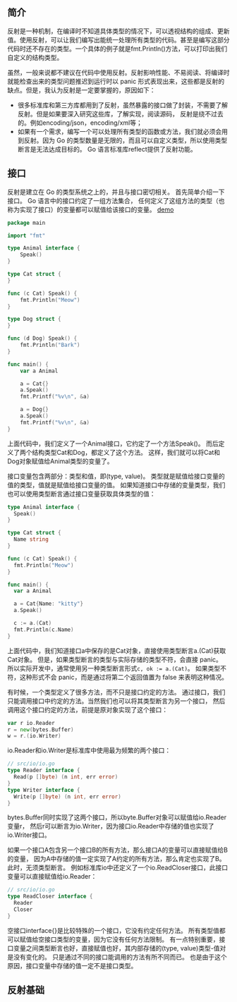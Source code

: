 ## 简介
反射是一种机制，在编译时不知道具体类型的情况下，可以透视结构的组成、更新值。使用反射，可以让我们编写出能统一处理所有类型的代码。甚至是编写这部分代码时还不存在的类型。一个具体的例子就是fmt.Println()方法，可以打印出我们自定义的结构类型。

虽然，一般来说都不建议在代码中使用反射。反射影响性能、不易阅读、将编译时就能检查出来的类型问题推迟到运行时以 panic 形式表现出来，这些都是反射的缺点。但是，我认为反射是一定要掌握的，原因如下：

- 很多标准库和第三方库都用到了反射，虽然暴露的接口做了封装，不需要了解反射。但是如果要深入研究这些库，了解实现，阅读源码， 反射是绕不过去的。例如encoding/json，encoding/xml等；
- 如果有一个需求，编写一个可以处理所有类型的函数或方法，我们就必须会用到反射。因为 Go 的类型数量是无限的，而且可以自定义类型，所以使用类型断言是无法达成目标的。
Go 语言标准库reflect提供了反射功能。

## 接口
反射是建立在 Go 的类型系统之上的，并且与接口密切相关。
首先简单介绍一下接口。
Go 语言中的接口约定了一组方法集合，
任何定义了这组方法的类型（也称为实现了接口）的变量都可以赋值给该接口的变量。
[demo](./interface_demo1/d1.go)
```go
package main

import "fmt"

type Animal interface {
	Speak()
}

type Cat struct {
}

func (c Cat) Speak() {
	fmt.Println("Meow")
}

type Dog struct {
}

func (d Dog) Speak() {
	fmt.Println("Bark")
}

func main() {
	var a Animal

	a = Cat{}
	a.Speak()
	fmt.Printf("%v\n", &a)

	a = Dog{}
	a.Speak()
	fmt.Printf("%v\n", &a)
}
```
上面代码中，我们定义了一个Animal接口，它约定了一个方法Speak()。
而后定义了两个结构类型Cat和Dog，都定义了这个方法。
这样，我们就可以将Cat和Dog对象赋值给Animal类型的变量了。

接口变量包含两部分：类型和值，即(type, value)。
类型就是赋值给接口变量的值的类型，值就是赋值给接口变量的值。
如果知道接口中存储的变量类型，我们也可以使用类型断言通过接口变量获取具体类型的值：
```go
type Animal interface {
  Speak()
}

type Cat struct {
  Name string
}

func (c Cat) Speak() {
  fmt.Println("Meow")
}

func main() {
  var a Animal

  a = Cat{Name: "kitty"}
  a.Speak()

  c := a.(Cat)
  fmt.Println(c.Name)
}
```
上面代码中，我们知道接口a中保存的是Cat对象，直接使用类型断言a.(Cat)获取Cat对象。
但是，如果类型断言的类型与实际存储的类型不符，会直接 panic。
所以实际开发中，通常使用另一种类型断言形式`c, ok := a.(Cat)`。
如果类型不符，这种形式不会 panic，而是通过将第二个返回值置为 false 来表明这种情况。

有时候，一个类型定义了很多方法，而不只是接口约定的方法。
通过接口，我们只能调用接口中约定的方法。当然我们也可以将其类型断言为另一个接口，
然后调用这个接口约定的方法，前提是原对象实现了这个接口：
```go
var r io.Reader
r = new(bytes.Buffer)
w = r.(io.Writer)
```
io.Reader和io.Writer是标准库中使用最为频繁的两个接口：
```go
// src/io/io.go
type Reader interface {
  Read(p []byte) (n int, err error)
}
type Writer interface {
  Write(p []byte) (n int, err error)
}
```

bytes.Buffer同时实现了这两个接口，所以byte.Buffer对象可以赋值给io.Reader变量r，
然后r可以断言为io.Writer，因为接口io.Reader中存储的值也实现了io.Writer接口。

如果一个接口A包含另一个接口B的所有方法，那么接口A的变量可以直接赋值给B的变量，
因为A中存储的值一定实现了A约定的所有方法，那么肯定也实现了B。
此时，无须类型断言。
例如标准库io中还定义了一个io.ReadCloser接口，此接口变量可以直接赋值给io.Reader：
```go
// src/io/io.go
type ReadCloser interface {
  Reader
  Closer
}
```
空接口interface{}是比较特殊的一个接口，它没有约定任何方法。
所有类型值都可以赋值给空接口类型的变量，因为它没有任何方法限制。
有一点特别重要，接口变量之间类型断言也好，直接赋值也好，其内部存储的(type, value)类型-值对是没有变化的。
只是通过不同的接口能调用的方法有所不同而已。
也是由于这个原因，接口变量中存储的值一定不是接口类型。

## 反射基础





